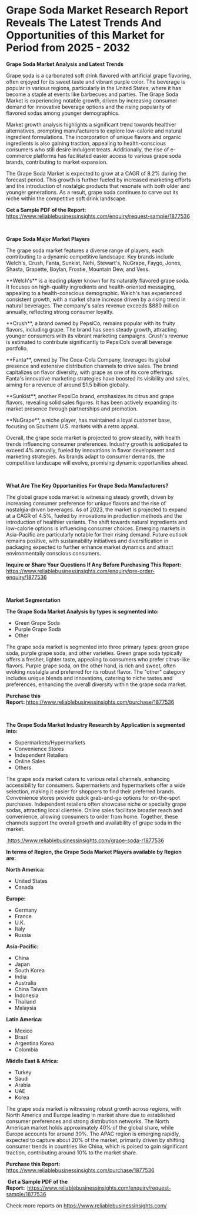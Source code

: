 <p><h1>Grape Soda Market Research Report Reveals The Latest Trends And Opportunities of this Market for Period from 2025 - 2032</h1></p><p><strong>Grape Soda Market Analysis and Latest Trends</strong></p>
<p><p>Grape soda is a carbonated soft drink flavored with artificial grape flavoring, often enjoyed for its sweet taste and vibrant purple color. The beverage is popular in various regions, particularly in the United States, where it has become a staple at events like barbecues and parties. The Grape Soda Market is experiencing notable growth, driven by increasing consumer demand for innovative beverage options and the rising popularity of flavored sodas among younger demographics.</p><p>Market growth analysis highlights a significant trend towards healthier alternatives, prompting manufacturers to explore low-calorie and natural ingredient formulations. The incorporation of unique flavors and organic ingredients is also gaining traction, appealing to health-conscious consumers who still desire indulgent treats. Additionally, the rise of e-commerce platforms has facilitated easier access to various grape soda brands, contributing to market expansion.</p><p>The Grape Soda Market is expected to grow at a CAGR of 8.2% during the forecast period. This growth is further fueled by increased marketing efforts and the introduction of nostalgic products that resonate with both older and younger generations. As a result, grape soda continues to carve out its niche within the competitive soft drink landscape.</p></p>
<p><strong>Get a Sample PDF of the Report:&nbsp;</strong> <a href="https://www.reliablebusinessinsights.com/enquiry/request-sample/1877536?utm_campaign=3323&utm_medium=2&utm_source=Github&utm_content=ia&utm_term=07042025&utm_id=grape-soda">https://www.reliablebusinessinsights.com/enquiry/request-sample/1877536</a></p>
<p>&nbsp;</p>
<p><strong>Grape Soda Major Market Players</strong></p>
<p><p>The grape soda market features a diverse range of players, each contributing to a dynamic competitive landscape. Key brands include Welch's, Crush, Fanta, Sunkist, Nehi, Stewart's, NuGrape, Faygo, Jones, Shasta, Grapette, Boylan, Frostie, Mountain Dew, and Vess.</p><p>**Welch's** is a leading player known for its naturally flavored grape soda. It focuses on high-quality ingredients and health-oriented messaging, appealing to a health-conscious demographic. Welch's has experienced consistent growth, with a market share increase driven by a rising trend in natural beverages. The company's sales revenue exceeds $880 million annually, reflecting strong consumer loyalty.</p><p>**Crush**, a brand owned by PepsiCo, remains popular with its fruity flavors, including grape. The brand has seen steady growth, attracting younger consumers with its vibrant marketing campaigns. Crush's revenue is estimated to contribute significantly to PepsiCo’s overall beverage portfolio.</p><p>**Fanta**, owned by The Coca-Cola Company, leverages its global presence and extensive distribution channels to drive sales. The brand capitalizes on flavor diversity, with grape as one of its core offerings. Fanta's innovative marketing strategies have boosted its visibility and sales, aiming for a revenue of around $1.5 billion globally.</p><p>**Sunkist**, another PepsiCo brand, emphasizes its citrus and grape flavors, revealing solid sales figures. It has been actively expanding its market presence through partnerships and promotion.</p><p>**NuGrape**, a niche player, has maintained a loyal customer base, focusing on Southern U.S. markets with a retro appeal. </p><p>Overall, the grape soda market is projected to grow steadily, with health trends influencing consumer preferences. Industry growth is anticipated to exceed 4% annually, fueled by innovations in flavor development and marketing strategies. As brands adapt to consumer demands, the competitive landscape will evolve, promising dynamic opportunities ahead.</p></p>
<p>&nbsp;</p>
<p><strong>What Are The Key Opportunities For Grape Soda Manufacturers?</strong></p>
<p><p>The global grape soda market is witnessing steady growth, driven by increasing consumer preference for unique flavors and the rise of nostalgia-driven beverages. As of 2023, the market is projected to expand at a CAGR of 4.5%, fueled by innovations in production methods and the introduction of healthier variants. The shift towards natural ingredients and low-calorie options is influencing consumer choices. Emerging markets in Asia-Pacific are particularly notable for their rising demand. Future outlook remains positive, with sustainability initiatives and diversification in packaging expected to further enhance market dynamics and attract environmentally conscious consumers.</p></p>
<p><strong>Inquire or Share Your Questions If Any Before Purchasing This Report:</strong> <a href="https://www.reliablebusinessinsights.com/enquiry/pre-order-enquiry/1877536?utm_campaign=3323&utm_medium=2&utm_source=Github&utm_content=ia&utm_term=07042025&utm_id=grape-soda">https://www.reliablebusinessinsights.com/enquiry/pre-order-enquiry/1877536</a></p>
<p>&nbsp;</p>
<p><strong>Market Segmentation</strong></p>
<p><strong>The Grape Soda Market Analysis by types is segmented into:</strong></p>
<p><ul><li>Green Grape Soda</li><li>Purple Grape Soda</li><li>Other</li></ul></p>
<p><p>The grape soda market is segmented into three primary types: green grape soda, purple grape soda, and other varieties. Green grape soda typically offers a fresher, lighter taste, appealing to consumers who prefer citrus-like flavors. Purple grape soda, on the other hand, is rich and sweet, often evoking nostalgia and preferred for its robust flavor. The "other" category includes unique blends and innovations, catering to niche tastes and preferences, enhancing the overall diversity within the grape soda market.</p></p>
<p><strong>Purchase this Report:&nbsp;</strong><a href="https://www.reliablebusinessinsights.com/purchase/1877536?utm_campaign=3323&utm_medium=2&utm_source=Github&utm_content=ia&utm_term=07042025&utm_id=grape-soda">https://www.reliablebusinessinsights.com/purchase/1877536</a></p>
<p>&nbsp;</p>
<p><strong>The Grape Soda Market Industry Research by Application is segmented into:</strong></p>
<p><ul><li>Supermarkets/Hypermarkets</li><li>Convenience Stores</li><li>Independent Retailers</li><li>Online Sales</li><li>Others</li></ul></p>
<p><p>The grape soda market caters to various retail channels, enhancing accessibility for consumers. Supermarkets and hypermarkets offer a wide selection, making it easier for shoppers to find their preferred brands. Convenience stores provide quick grab-and-go options for on-the-spot purchases. Independent retailers often showcase niche or specialty grape sodas, attracting local clientele. Online sales facilitate broader reach and convenience, allowing consumers to order from home. Together, these channels support the overall growth and availability of grape soda in the market.</p></p>
<p><a href="https://www.reliablebusinessinsights.com/grape-soda-r1877536?utm_campaign=3323&utm_medium=2&utm_source=Github&utm_content=ia&utm_term=07042025&utm_id=grape-soda">&nbsp;https://www.reliablebusinessinsights.com/grape-soda-r1877536</a></p>
<p><strong>In terms of Region, the Grape Soda Market Players available by Region are:</strong></p>
<p>
    <p> <strong> North America: </strong>
        <ul>
            <li>United States</li>
            <li>Canada</li>
        </ul>
        </p> 
    <p> <strong> Europe: </strong>
        <ul>
            <li>Germany</li>
            <li>France</li>
            <li>U.K.</li>
            <li>Italy</li>
            <li>Russia</li>
        </ul>
        </p> 
    <p> <strong> Asia-Pacific: </strong>
        <ul>
            <li>China</li>
            <li>Japan</li>
            <li>South Korea</li>
            <li>India</li>
            <li>Australia</li>
            <li>China Taiwan</li>
            <li>Indonesia</li>
            <li>Thailand</li>
            <li>Malaysia</li>
        </ul>
        </p> 
    <p> <strong> Latin America: </strong>
        <ul>
            <li>Mexico</li>
            <li>Brazil</li>
            <li>Argentina Korea</li>
            <li>Colombia</li>
        </ul>
        </p> 
    <p> <strong> Middle East & Africa: </strong>
        <ul>
            <li>Turkey</li>
            <li>Saudi</li>
            <li>Arabia</li>
            <li>UAE</li>
            <li>Korea</li>
        </ul>
    </p>
    </p>
<p><p>The grape soda market is witnessing robust growth across regions, with North America and Europe leading in market share due to established consumer preferences and strong distribution networks. The North American market holds approximately 40% of the global share, while Europe accounts for around 30%. The APAC region is emerging rapidly, expected to capture about 20% of the market, primarily driven by shifting consumer trends in countries like China, which is poised to gain significant traction, contributing around 10% to the market share.</p></p>
<p><strong>Purchase this Report: </strong><a href="https://www.reliablebusinessinsights.com/purchase/1877536?utm_campaign=3323&utm_medium=2&utm_source=Github&utm_content=ia&utm_term=07042025&utm_id=grape-soda">https://www.reliablebusinessinsights.com/purchase/1877536</a></p>
<p>&nbsp;<strong>Get a Sample PDF of the Report:&nbsp;&nbsp;</strong><a href="https://www.reliablebusinessinsights.com/enquiry/request-sample/1877536?utm_campaign=3323&utm_medium=2&utm_source=Github&utm_content=ia&utm_term=07042025&utm_id=grape-soda">https://www.reliablebusinessinsights.com/enquiry/request-sample/1877536</a></p>
<p><strong></strong></p>
<p>Check more reports on <a href="https://www.reliablebusinessinsights.com/?utm_campaign=3323&utm_medium=2&utm_source=Github&utm_content=ia&utm_term=07042025&utm_id=grape-soda">https://www.reliablebusinessinsights.com/</a></p>
